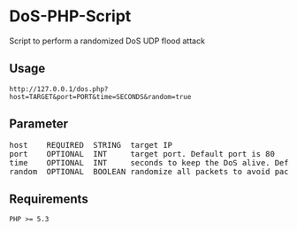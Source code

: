 # DoS-PHP-Script

Script to perform a randomized DoS UDP flood attack

## Usage
`http://127.0.0.1/dos.php?host=TARGET&port=PORT&time=SECONDS&random=true`

## Parameter
<pre>
host	REQUIRED  STRING  target IP
port	OPTIONAL  INT     target port. Default port is 80
time	OPTIONAL  INT     seconds to keep the DoS alive. Default time is 60 seconds
random	OPTIONAL  BOOLEAN randomize all packets to avoid packet drops. Default is false
</pre>

## Requirements
`PHP >= 5.3`